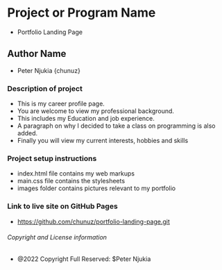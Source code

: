 # Project or Program Name
- Portfolio Landing Page
## Author Name
- Peter Njukia {chunuz}
### Description of project
- This is my career profile page. 
- You are welcome to view my professional background. 
- This includes my Education and job experience. 
- A paragraph on why I decided to take a class on programming is also added.
- Finally you will view my current interests, hobbies and skills
### Project setup instructions
- index.html file contains my web markups
- main.css file contains the stylesheets
- images folder contains pictures relevant to my portfolio
### Link to live site on GitHub Pages
- https://github.com/chunuz/portfolio-landing-page.git
###### Copyright and License information
- @2022 Copyright Full Reserved: $Peter Njukia 







